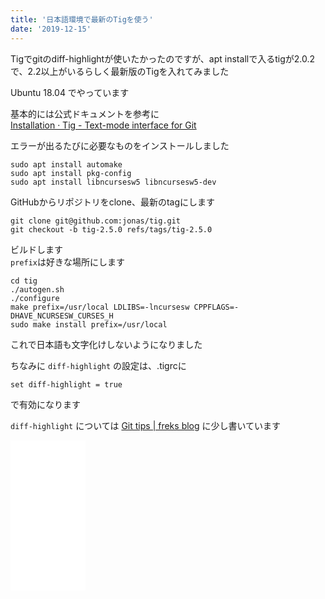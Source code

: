 ```yaml
---
title: '日本語環境で最新のTigを使う'
date: '2019-12-15'
---
```


Tigでgitのdiff-highlightが使いたかったのですが、apt installで入るtigが2.0.2で、2.2以上がいるらしく最新版のTigを入れてみました

Ubuntu 18.04 でやっています

基本的には公式ドキュメントを参考に  
[Installation · Tig \- Text\-mode interface for Git](https://jonas.github.io/tig/INSTALL.html)

エラーが出るたびに必要なものをインストールしました

```
sudo apt install automake
sudo apt install pkg-config
sudo apt install libncursesw5 libncursesw5-dev
```

GitHubからリポジトリをclone、最新のtagにします

```
git clone git@github.com:jonas/tig.git
git checkout -b tig-2.5.0 refs/tags/tig-2.5.0
```

ビルドします  
`prefix`は好きな場所にします  

```
cd tig
./autogen.sh
./configure
make prefix=/usr/local LDLIBS=-lncursesw CPPFLAGS=-DHAVE_NCURSESW_CURSES_H
sudo make install prefix=/usr/local
```

これで日本語も文字化けしないようになりました

ちなみに `diff-highlight` の設定は、.tigrcに

```
set diff-highlight = true
```

で有効になります

`diff-highlight` については [Git tips \| freks blog](https://blog.freks.jp/git/) に少し書いています

<iframe style="width:120px;height:240px;" marginwidth="0" marginheight="0" scrolling="no" frameborder="0" src="//rcm-fe.amazon-adsystem.com/e/cm?lt1=_blank&bc1=000000&IS2=1&bg1=FFFFFF&fc1=000000&lc1=0000FF&t=freks-22&language=ja_JP&o=9&p=8&l=as4&m=amazon&f=ifr&ref=as_ss_li_til&asins=B07JZHLTR8&linkId=87b2dd58bac514806e0d11c4e19d54ad"></iframe>
